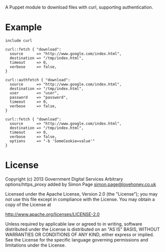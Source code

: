A Puppet module to download files with curl, supporting authentication.

# Example

	include curl
	
	curl::fetch { "download":
	  source      => "http://www.google.com/index.html",
	  destination => "/tmp/index.html",
	  timeout     => 0,
	  verbose     => false,
	}
	
	curl::authfetch { "download":
	  source      => "http://www.google.com/index.html",
	  destination => "/tmp/index.html",
	  user        => "user",
	  password    => "password",
	  timeout     => 0,
	  verbose     => false,
	}
    
    curl::fetch { "download":
      source      => "http://www.google.com/index.html",
      destination => "/tmp/index.html",
      timeout     => 0,
      verbose     => false,
      options     => "-b 'SomeCookie=value'"
    }

# License

Copyright (c) 2013 Government Digital Services
Arbitrary options/https_proxy added by Simon Page <simon.page@lovehoney.co.uk>

Licensed under the Apache License, Version 2.0 (the "License");
you may not use this file except in compliance with the License.
You may obtain a copy of the License at

   http://www.apache.org/licenses/LICENSE-2.0

Unless required by applicable law or agreed to in writing, software
distributed under the License is distributed on an "AS IS" BASIS,
WITHOUT WARRANTIES OR CONDITIONS OF ANY KIND, either express or implied.
See the License for the specific language governing permissions and
limitations under the License.
